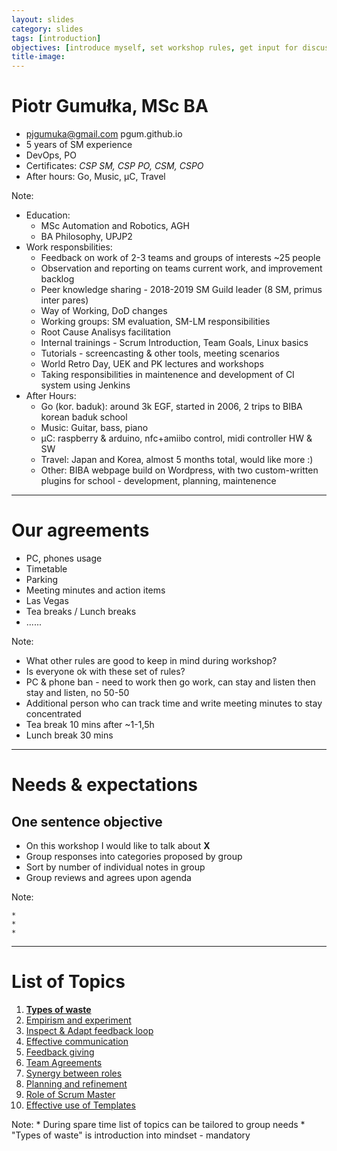 ```yaml
---
layout: slides
category: slides
tags: [introduction]
objectives: [introduce myself, set workshop rules, get input for discussion, show prepared topics]
title-image:
---
```


# Piotr Gumułka, MSc BA

* pjgumuka@gmail.com pgum.github.io
* 5 years of SM experience  
* DevOps, PO  
* Certificates: *CSP SM, CSP PO, CSM, CSPO*  
* After hours: Go, Music, μC, Travel

Note:

* Education:
  * MSc Automation and Robotics, AGH
  * BA Philosophy, UPJP2
* Work responsbilities:
  * Feedback on work of 2-3 teams and groups of interests ~25 people  
  * Observation and reporting on teams current work, and improvement backlog  
  * Peer knowledge sharing - 2018-2019 SM Guild leader (8 SM, primus inter pares)
  * Way of Working, DoD changes
  * Working groups: SM evaluation, SM-LM responsibilities
  * Root Cause Analisys facilitation
  * Internal trainings - Scrum Introduction, Team Goals, Linux basics
  * Tutorials - screencasting & other tools, meeting scenarios
  * World Retro Day, UEK and PK lectures and workshops
  * Taking responsibilities in maintenence and development of CI system using Jenkins
* After Hours:
  * Go (kor. baduk): around 3k EGF, started in 2006, 2 trips to BIBA korean baduk school
  * Music: Guitar, bass, piano
  * μC: raspberry & arduino, nfc+amiibo control, midi controller HW & SW
  * Travel: Japan and Korea, almost 5 months total, would like more :)
  * Other: BIBA webpage build on Wordpress, with two custom-written plugins for school - development, planning, maintenence

---

# Our agreements

* PC, phones usage
* Timetable
* Parking
* Meeting minutes and action items 
* Las Vegas
* Tea breaks / Lunch breaks
* ......

Note:

* What other rules are good to keep in mind during workshop?
* Is everyone ok with these set of rules?
* PC & phone ban - need to work then go work, can stay and listen then stay and listen, no 50-50
* Additional person who can track time and write meeting minutes to stay concentrated
* Tea break 10 mins after ~1-1,5h 
* Lunch break 30 mins

---

# Needs & expectations

## One sentence objective

* On this workshop I would like to talk about **X**
* Group responses into categories proposed by group
* Sort by number of individual notes in group
* Group reviews and agrees upon agenda

Note:

    * 
    *
    *

---

# List of Topics

<style scoped>  
    section { font-size: 18pt; }  
</style>

1. [**Types of waste**](/slides/types_of_waste)
2. [Empirism and experiment](/slides/empirism_and_experiment)
3. [Inspect & Adapt feedback loop](/slides/inspect_and_adapt_feedback_loop)
4. [Effective communication](/slides/effective_communication)
5. [Feedback giving](s/lides/feedback_giving)
6. [Team Agreements](/slides/team_agreements)
7. [Synergy between roles](/slides/synergy_between_roles)
8. [Planning and refinement](/slides/planning_and_refinement)
9. [Role of Scrum Master](/slides/role_of_scrum_master)
10. [Effective use of Templates](/slides/effective_use_of_templates)

Note:
    * During spare time list of topics can be tailored to group needs
    * "Types of waste" is introduction into mindset - mandatory


[horizon]: ../imgs/dominik-lange-ZUvF7qEIcVI-unsplash.jpg "Photo by Dominik Lange on Unsplash https://unsplash.com/photos/ZUvF7qEIcVI"
[piotr]: ../imgs/pjg.PNG "Piotr Gumulka"
[common agreement]: ../imgs/cody-hiscox-Hp5Acad1H0k-unsplash.jpg "Photo by Cody Hiscox on Unsplash https://unsplash.com/photos/Hp5Acad1H0k"
[backlog of needs]: ../imgs/thomas-kinto-y94LEl6ESWc-unsplash.jpg "Photo by Thomas Kinto on Unsplash https://unsplash.com/photos/y94LEl6ESWc"
[topics]: ../imgs/inaki-del-olmo-NIJuEQw0RKg-unsplash.jpg "Photo by Iñaki del Olmo on Unsplash https://unsplash.com/photos/NIJuEQw0RKg"
